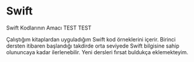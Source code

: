 # Swift
Swift Kodlarının Amacı  TEST TEST
 
Çalıştığım kitaplardan uyguladığım Swift kod örneklerini içerir. Birinci dersten itibaren başlandığı takdirde orta seviyede Swift bilgisine sahip olununcaya kadar ilerlenebilir. Yeni dersleri fırsat buldukça eklemekteyim.
